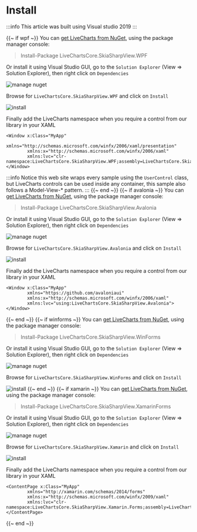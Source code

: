 # Install

:::info
This article was built using Visual studio 2019
:::

{{~ if wpf ~}}
You can [get LiveCharts from NuGet](https://www.nuget.org/packages/LiveChartsCore.SkiaSharpView.WPF), using the package manager console:

> Install-Package LiveChartsCore.SkiaSharpView.WPF

Or install it using Visual Studio GUI, go to the `Solution Explorer` (View => Solution Explorer), then right click on `Dependencies`

![manage nuget](https://raw.githubusercontent.com/beto-rodriguez/LiveCharts2/master/docs/_assets/managenugetpackages.png)

Browse for `LiveChartsCore.SkiaSharpView.WPF` and click on `Install`

![install](https://raw.githubusercontent.com/beto-rodriguez/LiveCharts2/master/docs/_assets/installwpf.png)

Finally add the LiveCharts namespace when you require a control from our library in your XAML

<pre><code>&lt;Window x:Class="MyApp"
        xmlns="http://schemas.microsoft.com/winfx/2006/xaml/presentation"
        xmlns:x="http://schemas.microsoft.com/winfx/2006/xaml" 
        <span class="highlight-this">xmlns:lvc="clr-namespace:LiveChartsCore.SkiaSharpView.WPF;assembly=LiveChartsCore.SkiaSharpView.WPF"</span>>
&lt;/Window>
</code></pre>

:::info
Notice this web site wraps every sample using the `UserControl` class, but LiveCharts controls can be used inside any container, 
this sample also follows a Model-View-* pattern.
:::
{{~ end ~}}
{{~ if avalonia ~}}
You can [get LiveCharts from NuGet](https://www.nuget.org/packages/LiveChartsCore.SkiaSharpView.Avalonia), using the package manager console:

> Install-Package LiveChartsCore.SkiaSharpView.Avalonia

Or install it using Visual Studio GUI, go to the `Solution Explorer` (View => Solution Explorer), then right click on `Dependencies`

![manage nuget](https://raw.githubusercontent.com/beto-rodriguez/LiveCharts2/master/docs/_assets/managenugetpackages.png)

Browse for `LiveChartsCore.SkiaSharpView.Avalonia` and click on `Install`

![install](https://raw.githubusercontent.com/beto-rodriguez/LiveCharts2/master/docs/_assets/installavalonia.png)

Finally add the LiveCharts namespace when you require a control from our library in your XAML

<pre><code>&lt;Window x:Class="MyApp"
        xmlns="https://github.com/avaloniaui"
        xmlns:x="http://schemas.microsoft.com/winfx/2006/xaml"
        <span class="highlight-this">xmlns:lvc="using:LiveChartsCore.SkiaSharpView.Avalonia"</span>>
&lt;/Window>
</code></pre>
{{~ end ~}}
{{~ if winforms ~}}
You can [get LiveCharts from NuGet](https://www.nuget.org/packages/LiveChartsCore.SkiaSharpView.WinForms), using the package manager console:

> Install-Package LiveChartsCore.SkiaSharpView.WinForms

Or install it using Visual Studio GUI, go to the `Solution Explorer` (View => Solution Explorer), then right click on `Dependencies`

![manage nuget](https://raw.githubusercontent.com/beto-rodriguez/LiveCharts2/master/docs/_assets/managenugetpackages.png)

Browse for `LiveChartsCore.SkiaSharpView.WinForms` and click on `Install`

![install](https://raw.githubusercontent.com/beto-rodriguez/LiveCharts2/master/docs/_assets/installwinforms.png)
{{~ end ~}}
{{~ if xamarin ~}}
You can [get LiveCharts from NuGet](https://www.nuget.org/packages/LiveChartsCore.SkiaSharpView.XamarinForms), using the package manager console:

> Install-Package LiveChartsCore.SkiaSharpView.XamarinForms

Or install it using Visual Studio GUI, go to the `Solution Explorer` (View => Solution Explorer), then right click on `Dependencies`

![manage nuget](https://raw.githubusercontent.com/beto-rodriguez/LiveCharts2/master/docs/_assets/managenugetpackages.png)

Browse for `LiveChartsCore.SkiaSharpView.Xamarin` and click on `Install`

![install](https://raw.githubusercontent.com/beto-rodriguez/LiveCharts2/master/docs/_assets/installxamarin.png)

Finally add the LiveCharts namespace when you require a control from our library in your XAML

<pre><code>&lt;ContentPage x:Class="MyApp"
        xmlns="http://xamarin.com/schemas/2014/forms"
        xmlns:x="http://schemas.microsoft.com/winfx/2009/xaml"
        <span class="highlight-this">xmlns:lvc="clr-namespace:LiveChartsCore.SkiaSharpView.Xamarin.Forms;assembly=LiveChartsCore.SkiaSharpView.XamarinForms"</span>>
&lt;/ContentPage>
</code></pre>
{{~ end ~}}
